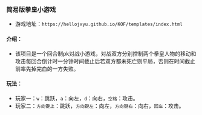 ### 简易版拳皇小游戏
- 游戏地址：`https://hellojxyu.github.io/KOF/templates/index.html`

#### 介绍：
- 该项目是一个回合制pk对战小游戏，对战双方分别控制两个拳皇人物的移动和攻击每回合倒计时一分钟时间截止后若双方都未死亡则平局，否则在时间截止前率先掉完血的一方失败。
#### 玩法：
- 玩家一：`w`：跳跃，`a`：向左，`d`：向右，`空格`：攻击。
- 玩家二：`方向键上`：跳跃，`方向键左`：向左，`方向键右`：向右，`回车`：攻击。